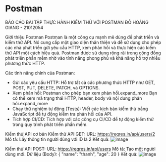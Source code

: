# Postman
BÁO CÁO BÀI TẬP THỰC HÀNH KIỂM THỬ VỚI POSTMAN ĐỖ HOÀNG GIANG - 21012054

Giới thiệu Postman Postman là một công cụ mạnh mẽ dùng để phát triển và kiểm thử API. Nó cung cấp một giao diện thân thiện và dễ sử dụng cho phép các nhà phát triển gửi yêu cầu HTTP, xem phản hồi và thực hiện các kiểm thử API một cách hiệu quả. Postman được sử dụng rộng rãi trong cộng đồng phát triển phần mềm nhờ vào tính năng phong phú và khả năng hỗ trợ nhiều phương thức HTTP.

Các tính năng chính của Postman:

- Gửi các yêu cầu HTTP: Hỗ trợ tất cả các phương thức HTTP như GET, POST, PUT, DELETE, PATCH, và OPTIONS.
- Xem phản hồi: Postman cho phép bạn xem phản hồi.expand_more Bạn có thể xem mã trạng thái HTTP, header, body và nội dung phản hồi.expand_more
- Chạy thử nghiệm tự động (Tests): Viết các kịch bản kiểm thử bằng JavaScript để tự động kiểm tra phản hồi của API.
- Tích hợp CI/CD: Tích hợp với các công cụ CI/CD để tự động kiểm thử trong quy trình phát triển phần mềm.

Kiểm thử API cơ bản Kiểm thử API GET: URL: https://reqres.in/api/users/2 Mô tả: Lấy thông tin người dùng với ID là 2 Kết quả:
![image](https://github.com/KTThanh167/Postman/assets/144884139/e3f13195-3629-4c6a-bb04-68c77e586b7d)

Kiểm thử API POST: URL: https://reqres.in/api/users Mô tả: Tạo một người dùng mới. Dữ liệu (Body): { "name": "thanh", "age": 20 } Kết quả:
![image](https://github.com/KTThanh167/Postman/assets/144884139/9c69c859-3465-417c-b2ab-d6cde2fde15d)

